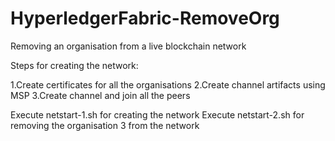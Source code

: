 # HyperledgerFabric-RemoveOrg
Removing an organisation from a live blockchain network

Steps for creating the network:

1.Create certificates for all the organisations
2.Create channel artifacts using MSP
3.Create channel and join all the peers

Execute netstart-1.sh for creating the network
Execute netstart-2.sh for removing the organisation 3 from the network
